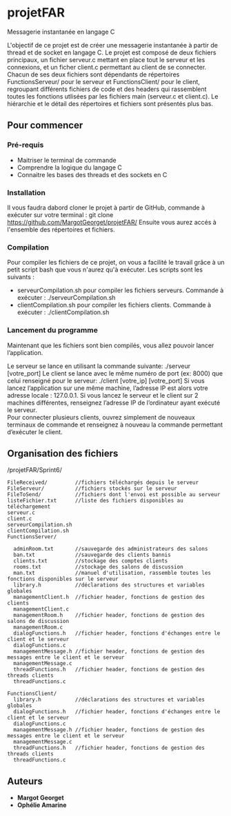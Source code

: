 # projetFAR

Messagerie instantanée en langage C 

L'objectif de ce projet est de créer une messagerie instantanée à partir de thread et de socket en langage C. Le projet est composé de deux fichiers principaux, un fichier serveur.c mettant en place tout le serveur et les connexions, et un ficher client.c permettant au client de se connecter. Chacun de ses deux fichiers sont dépendants de répertoires FunctionsServeur/ pour le serveur et FunctionsClient/ pour le client, regroupant différents fichiers de code et des headers qui rassemblent toutes les fonctions utlisées par les fichiers main (serveur.c et client.c). Le hiérarchie et le détail des répertoires et fichiers sont présentés plus bas. 

## Pour commencer 

### Pré-requis 
- Maitriser le terminal de commande
- Comprendre la logique du langage C 
- Connaitre les bases des threads et des sockets en C

### Installation 
Il vous faudra dabord cloner le projet à partir de GitHub, commande à exécuter sur votre terminal : git clone https://github.com/MargotGeorget/projetFAR/
Ensuite vous aurez accés à l'ensemble des répertoires et fichiers. 

### Compilation 
Pour compiler les fichiers de ce projet, on vous a facilité le travail grâce à un petit script bash que vous n'aurez qu'à exécuter. 
Les scripts sont les suivants :
- serveurCompilation.sh pour compiler les fichiers serveurs. Commande à exécuter : ./serveurCompilation.sh 
- clientCompilation.sh pour compiler les fichiers clients. Commande à exécuter : ./clientCompilation.sh 

### Lancement du programme 
Maintenant que les fichiers sont bien compilés, vous allez pouvoir lancer l’application. 

Le serveur se lance en utilisant la commande suivante: ./serveur [votre_port] 
Le client se lance avec le même numéro de port (ex: 8000) que celui renseigné pour le serveur: ./client [votre_ip] [votre_port] 
Si vous lancez l’application sur une même machine, l’adresse IP est alors votre adresse locale : 127.0.0.1. 
Si vous lancez le serveur et le client sur 2 machines différentes, renseignez l’adresse IP de l’ordinateur ayant exécuté le serveur.  
Pour connecter plusieurs clients, ouvrez simplement de nouveaux terminaux de commande et renseignez à nouveau la commande permettant d’exécuter le client. 

## Organisation des fichiers 

/projetFAR/Sprint6/

    FileReceived/         //fichiers téléchargés depuis le serveur
    FileServeur/          //fichiers stockés sur le serveur
    FileToSend/           //fichiers dont l'envoi est possible au serveur
    listeFichier.txt      //liste des fichiers disponibles au téléchargement
    serveur.c
    client.c
    serveurCompilation.sh
    clientCompilation.sh
    FunctionsServer/

      adminRoom.txt       //sauvegarde des administrateurs des salons
      ban.txt             //sauvegarde des clients bannis
      clients.txt         //stockage des comptes clients
      rooms.txt           //stockage des salons de discussion
      man.txt             //manuel d'utilisation, rassemble toutes les fonctions disponibles sur le serveur
      library.h           //déclarations des structures et variables globales
      managementClient.h  //fichier header, fonctions de gestion des clients
      managementClient.c
      managementRoom.h    //fichier header, fonctions de gestion des salons de discussion
      managementRoom.c
      dialogFunctions.h   //fichier header, fonctions d'échanges entre le client et le serveur
      dialogFunctions.c
      managementMessage.h //fichier header, fonctions de gestion des messages entre le client et le serveur
      managementMessage.c
      threadFunctions.h   //fichier header, fonctions de gestion des threads clients
      threadFunctions.c

    FunctionsClient/
      library.h           //déclarations des structures et variables globales
      dialogFunctions.h   //fichier header, fonctions d'échanges entre le client et le serveur
      dialogFunctions.c
      managementMessage.h //fichier header, fonctions de gestion des messages entre le client et le serveur
      managementMessage.c
      threadFunctions.h   //fichier header, fonctions de gestion des threads clients
      threadFunctions.c

## Auteurs
* **Margot Georget** 
* **Ophélie Amarine** 
